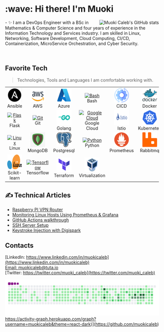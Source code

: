<h1 align="left">:wave: Hi there! I'm Muoki</h1>

<a href="#gitstats">
  <img src="https://github-readme-stats.vercel.app/api?username=muokicaleb&theme=nord&count_private=true&show_icons=true" alt="Muoki Caleb's GitHub stats" align="right" />
</a>
<p align="left">
- ✨ I am a DevOps Engineer with a BSc in Mathematics & Computer Science and four years of experience in the Information Technology and Services industry. I am skilled in Linux, Networking, Software Development, Cloud Computing, CI/CD, Containerization, MicroService Orchestration, and Cyber Security.<br>

</p>
  <br>

<h2 align="left" id="muoki-tech">Favorite Tech</h2>

> Technologies, Tools and Languages I am comfortable working with.

<table align="center">
  <tr>
    <td align="center" width="144">
      <a href="#muoki-tech">
        <img src="https://raw.githubusercontent.com/muokicaleb/icons/main/ansible.png" width="48" height="48" alt="ansible" />
      </a>
      <br>Ansible
    </td>
    <td align="center" width="144">
      <a href="#muoki-tech">
        <img src="https://raw.githubusercontent.com/muokicaleb/icons/main/aws.png" width="48" height="48" alt="Aws" />
      </a>
      <br>AWS
    </td>
    <td align="center" width="144">
      <a href="#muoki-tech">
        <img src="https://raw.githubusercontent.com/muokicaleb/icons/main/azure.jpeg" width="48" height="48" alt="Azure" />
      </a>
      <br>Azure
    </td>
    <td align="center" width="144">
      <a href="#muoki-tech">
        <img src="https://bashlogo.com/img/symbol/png/full_colored_dark.png" width="48" height="48" alt="Bash" />
      </a>
      <br>Bash
    </td>
    <td align="center" width="144">
      <a href="#muoki-tech">
        <img src="https://raw.githubusercontent.com/muokicaleb/icons/main/cicd.png" width="48" height="48" alt="cicd" />
      </a>
      <br>CICD
    </td>
    <td align="center" width="144">
      <a href="#muoki-tech">
        <img src="https://raw.githubusercontent.com/muokicaleb/icons/main/docker.png" width="48" height="48" alt="Docker" />
      </a>
      <br>Docker
    </td>
    </tr>
    <tr>
    <td align="center" width="144">
      <a href="#muoki-tech">
        <img src="https://iconape.com/wp-content/png_logo_vector/cib-flask.png" width="48" height="48" alt="Flask" />
      </a>
      <br>Flask
    </td>
    <td align="center" width="144">
      <a href="#muoki-tech" >
        <img src="https://upload.wikimedia.org/wikipedia/commons/thumb/3/3f/Git_icon.svg/1200px-Git_icon.svg.png" width="48" height="48" alt="Git" />
      </a>
      <br>Git
    </td>
    <td align="center" width="144">
      <a href="#muoki-tech" >
        <img src="https://raw.githubusercontent.com/muokicaleb/icons/main/Go.png" width="48" height="48" alt="Golang" />
      </a>
      <br>Golang
    </td>
    <td align="center" width="144"> 
      <a href="#muoki-tech" >
        <img src="https://brandeps.com/logo-download/G/Google-Cloud-logo-vector-01.svg" width="48" height="48" alt="Google Cloud" />
      </a>
      <br>Google Cloud
    </td>
    <td align="center" width="144"> 
      <a href="#muoki-tech" >
        <img src="https://raw.githubusercontent.com/muokicaleb/icons/main/istio.png" width="48" height="48" alt="Google Cloud" />
      </a>
      <br>Istio
    </td>
    <td align="center" width="144">
      <a href="#muoki-tech" >
        <img src="https://raw.githubusercontent.com/muokicaleb/icons/main/kubernetes.png" width="48" height="48" alt="k8s" />
      </a>
      <br>Kubernetes
    </td>
    </tr>
    <tr>
    <td align="center" width="144">
      <a href="#muoki-tech" >
        <img src="https://camo.githubusercontent.com/d7574156c7a1844d3c2907bae0e76254cca759290c08e08a6ef2bd7543c8c0ca/68747470733a2f2f692e6962622e636f2f737331374b47302f63376238313133323437666563643833626439623565643562643366333464352d72656d6f766562672d707265766965772e706e67" width="48" height="48" alt="Linux" />
      </a>
      <br>Linux
    </td>
    <td align="center" width="144"> 
      <a href="#muoki-tech" >
        <img src="https://raw.githubusercontent.com/muokicaleb/icons/main/mongo.png" width="48" height="48" alt="Mongo DB" />
      </a>
      <br>MongoDB
    </td>
    <td align="center" width="144">
      <a href="#muoki-tech">
        <img src="https://raw.githubusercontent.com/muokicaleb/icons/main/postgresql.png" width="48" height="48" alt="Postgresql" />
      </a>
      <br>Postgresql
    </td>
    <td align="center" width="144">
      <a href="#muoki-tech">
        <img src="https://upload.wikimedia.org/wikipedia/commons/thumb/c/c3/Python-logo-notext.svg/1200px-Python-logo-notext.svg.png" width="48" height="48" alt="Python" />
      </a>
      <br>Python
    </td>
    <td align="center" width="144">
      <a href="#muoki-tech">
        <img src="https://raw.githubusercontent.com/muokicaleb/icons/main/prometheus.png" width="48" height="48" alt="prometheus" />
      </a>
      <br>Prometheus
    </td>
    <td align="center" width="144">
      <a href="#muoki-tech">
        <img src="https://raw.githubusercontent.com/muokicaleb/icons/main/rabbitmq.png" width="48" height="48" alt="rabbitmq" />
      </a>
      <br>Rabbitmq
    </td>
    </tr>
    <tr>
    <td align="center" width="144">
      <a href="#muoki-tech">
        <img src="https://raw.githubusercontent.com/muokicaleb/icons/main/scikitlearn.png" width="48" height="48" alt="scikit-learn" />
      </a>
      <br>Scikit-learn
    </td>
    <td align="center" width="144">
      <a href="#muoki-tech">
        <img src="https://upload.wikimedia.org/wikipedia/commons/thumb/2/2d/Tensorflow_logo.svg/1200px-Tensorflow_logo.svg.png" width="48" height="48" alt="Tensorflow" />
      </a>
      <br>Tensorflow
    </td>
    <td align="center" width="144">
      <a href="#muoki-tech">
        <img src="https://raw.githubusercontent.com/muokicaleb/icons/main/terraform.png" width="48" height="48" alt="Virtualization" />
      </a>
      <br>Terraform
    </td>
    <td align="center" width="144">
      <a href="#muoki-tech">
        <img src="https://raw.githubusercontent.com/muokicaleb/icons/main/virtualization.png" width="48" height="48" alt="Virtualization" />
      </a>
      <br>Virtualization
    </td>
    </tr>
    
</table>

## ✍️ Technical Articles

- [Raspberry PI VPN Router](https://bit.ly/32A67Fe)
- [Monitoring Linux Hosts Using Prometheus & Grafana](https://bit.ly/3sBZ9bH)
- [GitHub Actions walkthrough](https://bit.ly/3yqHgzf)
- [SSH Server Setup](https://bit.ly/3fCGdn1)
- [Keystroke Injection with Digispark](https://bit.ly/39kJtRl)

## Contacts

[LinkedIn: https://www.linkedin.com/in/muokicaleb](https://www.linkedin.com/in/muokicaleb) <br>
[Email: muokicaleb@tuta.io](muokicaleb@tuta.io)<br>
[Twitter: https://twitter.com/muoki_caleb](https://twitter.com/muoki_caleb) <br>

![muoki's github activity graph](https://github.com/muokicaleb/muokicaleb/blob/output/github-contribution-grid-snake.gif)
https://activity-graph.herokuapp.com/graph?username=muokicaleb&theme=react-dark)](https://github.com/muokicaleb)
